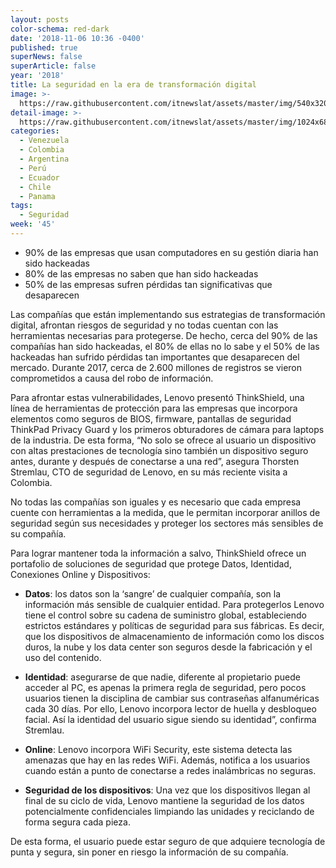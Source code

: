 ```yaml
---
layout: posts
color-schema: red-dark
date: '2018-11-06 10:36 -0400'
published: true
superNews: false
superArticle: false
year: '2018'
title: La seguridad en la era de transformación digital
image: >-
  https://raw.githubusercontent.com/itnewslat/assets/master/img/540x320/Ataque-hacker-monitor-p.jpg
detail-image: >-
  https://raw.githubusercontent.com/itnewslat/assets/master/img/1024x680/Ataque-hacker-monitor-g.jpg
categories:
  - Venezuela
  - Colombia
  - Argentina
  - Perú
  - Ecuador
  - Chile
  - Panama
tags:
  - Seguridad
week: '45'
---
```

- 90% de las empresas que usan computadores en su gestión diaria han sido hackeadas
- 80% de las empresas no saben que han sido hackeadas 
- 50% de las empresas sufren pérdidas tan significativas que desaparecen

Las compañías que están implementando sus estrategias de transformación digital, afrontan riesgos de seguridad y no todas cuentan con las herramientas necesarias para protegerse.  De hecho, cerca del 90% de las compañías han sido hackeadas, el 80% de ellas no lo sabe y el 50% de las hackeadas han sufrido pérdidas tan importantes que desaparecen del mercado. Durante 2017, cerca de 2.600 millones de registros se vieron comprometidos a causa del robo de información. 

Para afrontar estas vulnerabilidades, Lenovo presentó ThinkShield, una línea de herramientas de protección para las empresas que incorpora elementos como seguros de BIOS, firmware, pantallas de seguridad ThinkPad Privacy Guard y los primeros obturadores de cámara para laptops de la industria. De esta forma, “No solo se ofrece al usuario un dispositivo con altas prestaciones de tecnología sino también un dispositivo seguro antes, durante y después de conectarse a una red”, asegura Thorsten Stremlau, CTO de seguridad de Lenovo, en su más reciente visita a Colombia.

No todas las compañías son iguales y es necesario que cada empresa cuente con herramientas a la medida, que le permitan incorporar anillos de seguridad según sus necesidades y proteger los sectores más sensibles de su compañía. 

Para lograr mantener toda la información a salvo, ThinkShield ofrece un portafolio de soluciones de seguridad que protege Datos, Identidad, Conexiones Online y Dispositivos: 

- **Datos**: los datos son la ‘sangre’ de cualquier compañía, son la información más sensible de cualquier entidad. Para protegerlos Lenovo tiene el control sobre su cadena de suministro global, estableciendo estrictos estándares y políticas de seguridad para sus fábricas. Es decir, que los dispositivos de almacenamiento de información como los discos duros, la nube y los data center son seguros desde la fabricación y el uso del contenido.

- **Identidad**: asegurarse de que nadie, diferente al propietario puede acceder al PC, es apenas la primera regla de seguridad, pero pocos usuarios tienen la disciplina de cambiar sus contraseñas alfanuméricas cada 30 días. Por ello, Lenovo incorpora lector de huella y desbloqueo facial. Así la identidad del usuario sigue siendo su identidad”, confirma Stremlau. 

- **Online**: Lenovo incorpora WiFi Security, este sistema detecta las amenazas que hay en las redes WiFi. Además, notifica a los usuarios cuando están a punto de conectarse a redes inalámbricas no seguras.
  
- **Seguridad de los dispositivos**: Una vez que los dispositivos llegan al final de su ciclo de vida, Lenovo mantiene la seguridad de los datos potencialmente confidenciales limpiando las unidades y reciclando de forma segura cada pieza.

De esta forma, el usuario puede estar seguro de que adquiere tecnología de punta y segura, sin poner en riesgo la información de su compañía. 